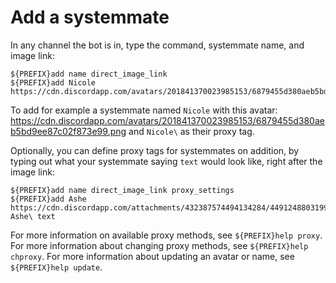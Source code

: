 # Add a systemmate

In any channel the bot is in, type the command, systemmate name, and image link:

```
${PREFIX}add name direct_image_link
${PREFIX}add Nicole https://cdn.discordapp.com/avatars/201841370023985153/6879455d380aeb5bd9ee87c02f873e99.png
```

To add for example a systemmate named `Nicole` with this avatar: <https://cdn.discordapp.com/avatars/201841370023985153/6879455d380aeb5bd9ee87c02f873e99.png> and `Nicole\` as their proxy tag.

Optionally, you can define proxy tags for systemmates on addition, by typing out what your systemmate saying `text` would look like, right after the image link:

```
${PREFIX}add name direct_image_link proxy_settings
${PREFIX}add Ashe https://cdn.discordapp.com/attachments/432387574494134284/449124880319905792/image.png Ashe\ text
```
For more information on available proxy methods, see `${PREFIX}help proxy`. 
For more information about changing proxy methods, see `${PREFIX}help chproxy`.
For more information about updating an avatar or name, see `${PREFIX}help update`.
